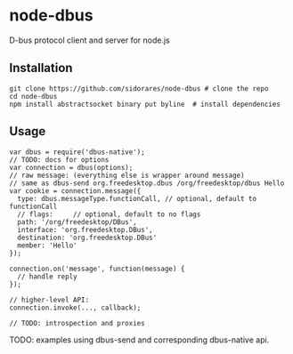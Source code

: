 node-dbus
===========
D-bus protocol client and server for node.js

Installation
------------
```shell
git clone https://github.com/sidorares/node-dbus # clone the repo
cd node-dbus 
npm install abstractsocket binary put byline  # install dependencies
```

Usage
------

    var dbus = require('dbus-native');
    // TODO: docs for options
    var connection = dbus(options);
    // raw message: (everything else is wrapper around message)
    // same as dbus-send org.freedesktop.dbus /org/freedesktop/dbus Hello
    var cookie = connection.message({
      type: dbus.messageType.functionCall, // optional, default to functionCall
      // flags:     // optional, default to no flags
      path: '/org/freedesktop/DBus',
      interface: 'org.freedesktop.DBus',
      destination: 'org.freedesktop.DBus'
      member: 'Hello'
    });

    connection.on('message', function(message) {
      // handle reply
    });

    // higher-level API:
    connection.invoke(..., callback);

    // TODO: introspection and proxies

TODO: examples using dbus-send and corresponding dbus-native api. 
